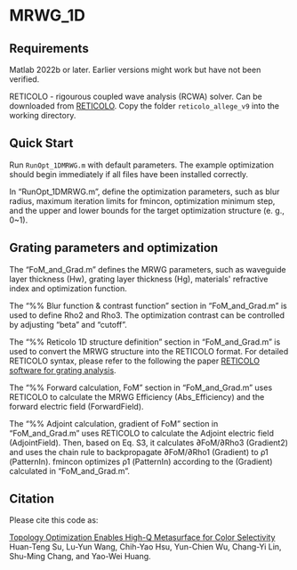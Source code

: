 # MRWG_1D

## Requirements
Matlab 2022b or later. Earlier versions might work but have not been verified.

RETICOLO - rigourous coupled wave analysis (RCWA) solver. Can be downloaded from [RETICOLO](https://www.lp2n.institutoptique.fr/equipes-de-recherche-du-lp2n/light-complex-nanostructures). Copy the folder `reticolo_allege_v9` into the working directory.

## Quick Start
Run `RunOpt_1DMRWG.m` with default parameters. The example optimization should begin immediately if all files have been installed correctly.

In “RunOpt_1DMRWG.m”, define the optimization parameters, such as blur radius, maximum iteration limits for fmincon, optimization minimum step, and the upper and lower bounds for the target optimization structure (e. g., 0~1).

## Grating parameters and optimization
The “FoM_and_Grad.m” defines the MRWG parameters, such as waveguide layer thickness (Hw), grating layer thickness (Hg), materials' refractive index and optimization function.

The “%% Blur function & contrast function” section in “FoM_and_Grad.m” is used to define Rho2 and Rho3. The optimization contrast can be controlled by adjusting “beta” and “cutoff”.

The “%% Reticolo 1D structure definition” section in “FoM_and_Grad.m” is used to convert the MRWG structure into the RETICOLO format. For detailed RETICOLO syntax, please refer to the following the paper [RETICOLO software for grating analysis](https://arxiv.org/abs/2101.00901).

The “%% Forward calculation, FoM” section in “FoM_and_Grad.m” uses RETICOLO to calculate the MRWG Efficiency (Abs_Efficiency) and the forward electric field (ForwardField).

The “%% Adjoint calculation, gradient of FoM” section in “FoM_and_Grad.m” uses RETICOLO to calculate the Adjoint electric field (AdjointField). Then, based on Eq. S3, it calculates ∂FoM/∂Rho3 (Gradient2) and uses the chain rule to backpropagate ∂FoM/∂Rho1 (Gradient) to ρ1 (PatternIn). fmincon optimizes ρ1 (PatternIn) according to the   (Gradient) calculated in “FoM_and_Grad.m”.

## Citation
Please cite this code as:

[Topology Optimization Enables High-Q Metasurface for Color Selectivity](https://doi.org/10.1021/acs.nanolett.4c01858)
Huan-Teng Su, Lu-Yun Wang, Chih-Yao Hsu, Yun-Chien Wu, Chang-Yi Lin, Shu-Ming Chang, and Yao-Wei Huang.
